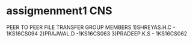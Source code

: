 # assigmenment1 CNS
PEER TO PEER FILE TRANSFER
GROUP MEMBERS 
1)SHREYAS.H.C - 1KS16CS094
2)PRAJWAL.D -1KS16CS063
3)PRADEEP.K.S - 1KS16CS062

